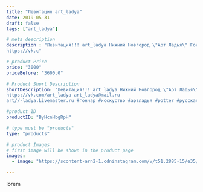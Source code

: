 ```yaml
---
title: "Левитация art_ladya"
date: 2019-05-31
draft: false
tags: ["art_ladya"]

# meta description
description : "Левитация!!! art_ladya Нижний Новгород \"Арт Ладья\" Гончарная мастерская в Нижнем Новгороде. Изготовление керамики и мастер//-классы по обучению. 
https://vk.c"

# product Price
price: "3000"
priceBefore: "3600.0"

# Product Short Description
shortDescription: "Левитация!!! art_ladya Нижний Новгород \"Арт Ладья\" Гончарная мастерская в Нижнем Новгороде. Изготовление керамики и мастер//-классы по обучению. 
https://vk.com/art_ladya art_ladya@mail.ru 
art//-ladya.Livemaster.ru #гончар #исскуство #артладья #potter #русскаятоскания #керамикаручнаяработа #гончарнаямастерская #керамиканазаказ #handmade #посудаизглины #керамика #гончарнаяпосуда #эксклюзивнаякерамика #dishes #decor #ceramicar #nntoday #claygoods #фестиваль #earthenware #ceramic #design #artladya #мастеркласс #нижнийновгород #ceramicart #левитация #гончарныйкруг #clay #авторскаякерамика"

#product ID
productID: "ByHcnHbgRpH"

# type must be "products"
type: "products"

# product Images
# first image will be shown in the product page
images:
  - image: "https://scontent-arn2-1.cdninstagram.com/v/t51.2885-15/e35/60682958_149163312880377_7168256899683867395_n.jpg?se=7&tp=1&_nc_ht=scontent-arn2-1.cdninstagram.com&_nc_cat=109&_nc_ohc=zFqUAm81W0YAX-KOZX1&ccb=7-4&oh=596ef6bc08fa1ba859eaec9cd703eda3&oe=60861085&_nc_sid=86f79a&ig_cache_key=MjA1NTczNzU4ODI1NzQ2Mjg1NQ%3D%3D.2-ccb7-4"

---
```

lorem
